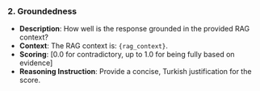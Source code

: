 ### 2. Groundedness
- **Description**: How well is the response grounded in the provided RAG context?
- **Context**: The RAG context is: `{rag_context}`.
- **Scoring**: [0.0 for contradictory, up to 1.0 for being fully based on evidence]
- **Reasoning Instruction**: Provide a concise, Turkish justification for the score. 